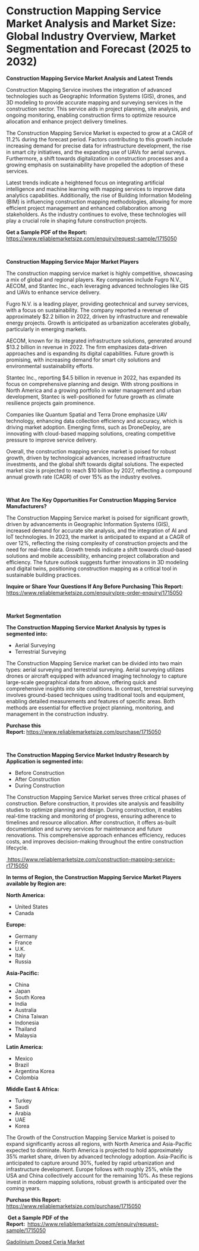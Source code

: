 <p><h1>Construction Mapping Service Market Analysis and Market Size: Global Industry Overview, Market Segmentation and Forecast (2025 to 2032)</h1></p><p><strong>Construction Mapping Service Market Analysis and Latest Trends</strong></p>
<p><p>Construction Mapping Service involves the integration of advanced technologies such as Geographic Information Systems (GIS), drones, and 3D modeling to provide accurate mapping and surveying services in the construction sector. This service aids in project planning, site analysis, and ongoing monitoring, enabling construction firms to optimize resource allocation and enhance project delivery timelines.</p><p>The Construction Mapping Service Market is expected to grow at a CAGR of 11.2% during the forecast period. Factors contributing to this growth include increasing demand for precise data for infrastructure development, the rise in smart city initiatives, and the expanding use of UAVs for aerial surveys. Furthermore, a shift towards digitalization in construction processes and a growing emphasis on sustainability have propelled the adoption of these services. </p><p>Latest trends indicate a heightened focus on integrating artificial intelligence and machine learning with mapping services to improve data analytics capabilities. Additionally, the rise of Building Information Modeling (BIM) is influencing construction mapping methodologies, allowing for more efficient project management and enhanced collaboration among stakeholders. As the industry continues to evolve, these technologies will play a crucial role in shaping future construction projects.</p></p>
<p><strong>Get a Sample PDF of the Report:&nbsp;</strong> <a href="https://www.reliablemarketsize.com/enquiry/request-sample/1715050?utm_campaign=1884&utm_medium=2&utm_source=Github&utm_content=ia&utm_term=11012025&utm_id=construction-mapping-service">https://www.reliablemarketsize.com/enquiry/request-sample/1715050</a></p>
<p>&nbsp;</p>
<p><strong>Construction Mapping Service Major Market Players</strong></p>
<p><p>The construction mapping service market is highly competitive, showcasing a mix of global and regional players. Key companies include Fugro N.V., AECOM, and Stantec Inc., each leveraging advanced technologies like GIS and UAVs to enhance service delivery. </p><p>Fugro N.V. is a leading player, providing geotechnical and survey services, with a focus on sustainability. The company reported a revenue of approximately $2.2 billion in 2022, driven by infrastructure and renewable energy projects. Growth is anticipated as urbanization accelerates globally, particularly in emerging markets.</p><p>AECOM, known for its integrated infrastructure solutions, generated around $13.2 billion in revenue in 2022. The firm emphasizes data-driven approaches and is expanding its digital capabilities. Future growth is promising, with increasing demand for smart city solutions and environmental sustainability efforts.</p><p>Stantec Inc., reporting $4.5 billion in revenue in 2022, has expanded its focus on comprehensive planning and design. With strong positions in North America and a growing portfolio in water management and urban development, Stantec is well-positioned for future growth as climate resilience projects gain prominence.</p><p>Companies like Quantum Spatial and Terra Drone emphasize UAV technology, enhancing data collection efficiency and accuracy, which is driving market adoption. Emerging firms, such as DroneDeploy, are innovating with cloud-based mapping solutions, creating competitive pressure to improve service delivery.</p><p>Overall, the construction mapping service market is poised for robust growth, driven by technological advances, increased infrastructure investments, and the global shift towards digital solutions. The expected market size is projected to reach $10 billion by 2027, reflecting a compound annual growth rate (CAGR) of over 15% as the industry evolves.</p></p>
<p>&nbsp;</p>
<p><strong>What Are The Key Opportunities For Construction Mapping Service Manufacturers?</strong></p>
<p><p>The Construction Mapping Service market is poised for significant growth, driven by advancements in Geographic Information Systems (GIS), increased demand for accurate site analysis, and the integration of AI and IoT technologies. In 2023, the market is anticipated to expand at a CAGR of over 12%, reflecting the rising complexity of construction projects and the need for real-time data. Growth trends indicate a shift towards cloud-based solutions and mobile accessibility, enhancing project collaboration and efficiency. The future outlook suggests further innovations in 3D modeling and digital twins, positioning construction mapping as a critical tool in sustainable building practices.</p></p>
<p><strong>Inquire or Share Your Questions If Any Before Purchasing This Report:</strong> <a href="https://www.reliablemarketsize.com/enquiry/pre-order-enquiry/1715050?utm_campaign=1884&utm_medium=2&utm_source=Github&utm_content=ia&utm_term=11012025&utm_id=construction-mapping-service">https://www.reliablemarketsize.com/enquiry/pre-order-enquiry/1715050</a></p>
<p>&nbsp;</p>
<p><strong>Market Segmentation</strong></p>
<p><strong>The Construction Mapping Service Market Analysis by types is segmented into:</strong></p>
<p><ul><li>Aerial Surveying</li><li>Terrestrial Surveying</li></ul></p>
<p><p>The Construction Mapping Service market can be divided into two main types: aerial surveying and terrestrial surveying. Aerial surveying utilizes drones or aircraft equipped with advanced imaging technology to capture large-scale geographical data from above, offering quick and comprehensive insights into site conditions. In contrast, terrestrial surveying involves ground-based techniques using traditional tools and equipment, enabling detailed measurements and features of specific areas. Both methods are essential for effective project planning, monitoring, and management in the construction industry.</p></p>
<p><strong>Purchase this Report:&nbsp;</strong><a href="https://www.reliablemarketsize.com/purchase/1715050?utm_campaign=1884&utm_medium=2&utm_source=Github&utm_content=ia&utm_term=11012025&utm_id=construction-mapping-service">https://www.reliablemarketsize.com/purchase/1715050</a></p>
<p>&nbsp;</p>
<p><strong>The Construction Mapping Service Market Industry Research by Application is segmented into:</strong></p>
<p><ul><li>Before Construction</li><li>After Construction</li><li>During Construction</li></ul></p>
<p><p>The Construction Mapping Service Market serves three critical phases of construction. Before construction, it provides site analysis and feasibility studies to optimize planning and design. During construction, it enables real-time tracking and monitoring of progress, ensuring adherence to timelines and resource allocation. After construction, it offers as-built documentation and survey services for maintenance and future renovations. This comprehensive approach enhances efficiency, reduces costs, and improves decision-making throughout the entire construction lifecycle.</p></p>
<p><a href="https://www.reliablemarketsize.com/construction-mapping-service-r1715050?utm_campaign=1884&utm_medium=2&utm_source=Github&utm_content=ia&utm_term=11012025&utm_id=construction-mapping-service">&nbsp;https://www.reliablemarketsize.com/construction-mapping-service-r1715050</a></p>
<p><strong>In terms of Region, the Construction Mapping Service Market Players available by Region are:</strong></p>
<p>
    <p> <strong> North America: </strong>
        <ul>
            <li>United States</li>
            <li>Canada</li>
        </ul>
        </p> 
    <p> <strong> Europe: </strong>
        <ul>
            <li>Germany</li>
            <li>France</li>
            <li>U.K.</li>
            <li>Italy</li>
            <li>Russia</li>
        </ul>
        </p> 
    <p> <strong> Asia-Pacific: </strong>
        <ul>
            <li>China</li>
            <li>Japan</li>
            <li>South Korea</li>
            <li>India</li>
            <li>Australia</li>
            <li>China Taiwan</li>
            <li>Indonesia</li>
            <li>Thailand</li>
            <li>Malaysia</li>
        </ul>
        </p> 
    <p> <strong> Latin America: </strong>
        <ul>
            <li>Mexico</li>
            <li>Brazil</li>
            <li>Argentina Korea</li>
            <li>Colombia</li>
        </ul>
        </p> 
    <p> <strong> Middle East & Africa: </strong>
        <ul>
            <li>Turkey</li>
            <li>Saudi</li>
            <li>Arabia</li>
            <li>UAE</li>
            <li>Korea</li>
        </ul>
    </p>
    </p>
<p><p>The Growth of the Construction Mapping Service Market is poised to expand significantly across all regions, with North America and Asia-Pacific expected to dominate. North America is projected to hold approximately 35% market share, driven by advanced technology adoption. Asia-Pacific is anticipated to capture around 30%, fueled by rapid urbanization and infrastructure development. Europe follows with roughly 25%, while the USA and China collectively account for the remaining 10%. As these regions invest in modern mapping solutions, robust growth is anticipated over the coming years.</p></p>
<p><strong>Purchase this Report: </strong><a href="https://www.reliablemarketsize.com/purchase/1715050?utm_campaign=1884&utm_medium=2&utm_source=Github&utm_content=ia&utm_term=11012025&utm_id=construction-mapping-service">https://www.reliablemarketsize.com/purchase/1715050</a></p>
<p>&nbsp;<strong>Get a Sample PDF of the Report:&nbsp;&nbsp;</strong><a href="https://www.reliablemarketsize.com/enquiry/request-sample/1715050?utm_campaign=1884&utm_medium=2&utm_source=Github&utm_content=ia&utm_term=11012025&utm_id=construction-mapping-service">https://www.reliablemarketsize.com/enquiry/request-sample/1715050</a></p>
<p><strong></strong></p>
<p><p><a href="https://github.com/pizolina/Market-Research-Report-List-6/blob/main/gadolinium-doped-ceria-market.md?utm_campaign=1884&utm_medium=2&utm_source=Github&utm_content=ia&utm_term=11012025&utm_id=construction-mapping-service">Gadolinium Doped Ceria Market</a></p></p>